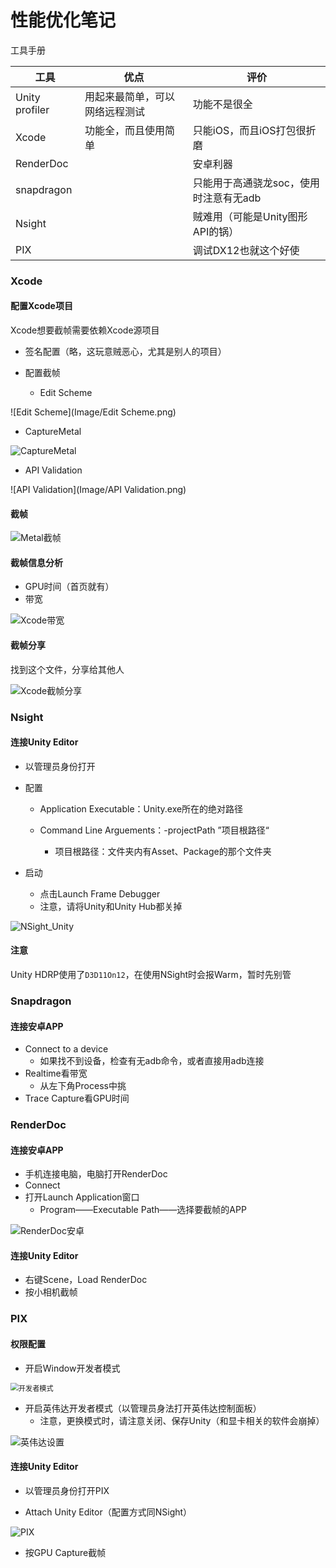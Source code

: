 

# 性能优化笔记

工具手册

| 工具           | 优点                           | 评价                                   |
| -------------- | ------------------------------ | -------------------------------------- |
| Unity profiler | 用起来最简单，可以网络远程测试 | 功能不是很全                           |
| Xcode          | 功能全，而且使用简单           | 只能iOS，而且iOS打包很折磨             |
| RenderDoc      |                                | 安卓利器                               |
| snapdragon     |                                | 只能用于高通骁龙soc，使用时注意有无adb |
| Nsight         |                                | 贼难用（可能是Unity图形API的锅）       |
| PIX            |                                | 调试DX12也就这个好使                   |

### Xcode

#### 配置Xcode项目

Xcode想要截帧需要依赖Xcode源项目

- 签名配置（略，这玩意贼恶心，尤其是别人的项目）

- 配置截帧
  - Edit Scheme
  
![Edit Scheme](Image/Edit Scheme.png)
  
  - CaptureMetal
  
![CaptureMetal](Image/CaptureMetal.png)
  
  - API Validation
  
![API Validation](Image/API Validation.png)

#### 截帧

![Metal截帧](Image/Metal截帧.png)

#### 截帧信息分析

- GPU时间（首页就有）
- 带宽

![Xcode带宽](Image/Xcode带宽.png)

#### 截帧分享

找到这个文件，分享给其他人

![Xcode截帧分享](Image/Xcode截帧分享.png)

### Nsight

#### 连接Unity Editor

- 以管理员身份打开

- 配置

  - Application Executable：Unity.exe所在的绝对路径

  - Command Line Arguements：-projectPath ”项目根路径“
    - 项目根路径：文件夹内有Asset、Package的那个文件夹

- 启动

  - 点击Launch Frame Debugger
  - 注意，请将Unity和Unity Hub都关掉

![NSight_Unity](Image/NSight_Unity.png)

#### 注意

Unity HDRP使用了`D3D11On12`，在使用NSight时会报Warm，暂时先别管

### Snapdragon

#### 连接安卓APP

- Connect to a device
  - 如果找不到设备，检查有无adb命令，或者直接用adb连接
- Realtime看带宽
  - 从左下角Process中挑
- Trace Capture看GPU时间

### RenderDoc

#### 连接安卓APP

- 手机连接电脑，电脑打开RenderDoc
- Connect
- 打开Launch Application窗口
  - Program——Executable Path——选择要截帧的APP

![RenderDoc安卓](Image/RenderDoc安卓.jpg)

#### 连接Unity Editor

- 右键Scene，Load RenderDoc
- 按小相机截帧

### PIX

#### 权限配置

- 开启Window开发者模式

<img src="Image/开发者模式.png" alt="开发者模式" style="zoom: 80%;" />

- 开启英伟达开发者模式（以管理员身法打开英伟达控制面板）
  - 注意，更换模式时，请注意关闭、保存Unity（和显卡相关的软件会崩掉）

![英伟达设置](Image/英伟达设置.png)

#### 连接Unity Editor

- 以管理员身份打开PIX

- Attach Unity Editor（配置方式同NSight）

![PIX](Image/PIX.jpg)

- 按GPU Capture截帧
